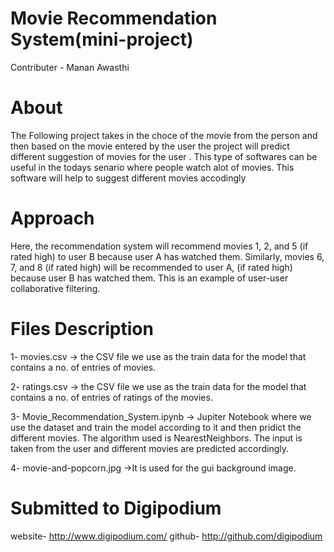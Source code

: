 # Movie Recommendation System(mini-project)
Contributer - Manan Awasthi

# About
The Following project takes in the choce of the movie from the person and then based on the movie entered by the user the project will predict different suggestion of movies for the user . This type of softwares can be useful in the todays senario where people watch alot of movies. This software will help to suggest different movies accodingly

# Approach
Here, the recommendation system will recommend movies 1, 2, and 5 (if rated high) to user B because user A has watched them. Similarly, movies 6, 7, and 8 (if rated high) will be recommended to user A, (if rated high) because user B has watched them. This is an example of user-user collaborative filtering.

# Files Description

1- movies.csv -> the CSV file we use as the train data for the model that contains a no. of entries of movies.

2- ratings.csv -> the CSV file we use as the train data for the model that contains a no. of entries of ratings of the movies.

3- Movie_Recommendation_System.ipynb -> Jupiter Notebook where we use the dataset and train the model according to it and then pridict the different movies. The algorithm used is NearestNeighbors. The input is taken from the user and different movies are predicted accordingly. 
 
 4- movie-and-popcorn.jpg ->It is used for the gui background image.

# Submitted to Digipodium
website- http://www.digipodium.com/ github- http://github.com/digipodium

